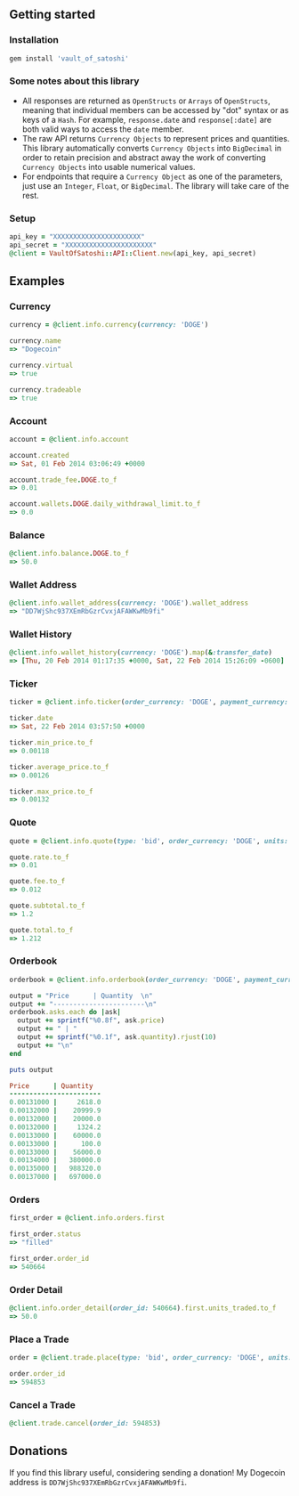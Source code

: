 ## Getting started

### Installation
  
```ruby
gem install 'vault_of_satoshi'
```

### Some notes about this library

* All responses are returned as `OpenStructs` or `Arrays` of `OpenStructs`, meaning that individual members can be accessed by "dot" syntax or as keys of a `Hash`. For example, `response.date` and `response[:date]` are both valid ways to access the `date` member.
* The raw API returns `Currency Objects` to represent prices and quantities. This library automatically converts `Currency Objects` into `BigDecimal` in order to retain precision and abstract away the work of converting `Currency Objects` into usable numerical values.
* For endpoints that require a `Currency Object` as one of the parameters, just use an `Integer`, `Float`, or `BigDecimal`. The library will take care of the rest.

### Setup

```ruby
api_key = "XXXXXXXXXXXXXXXXXXXXXX"
api_secret = "XXXXXXXXXXXXXXXXXXXXXX"
@client = VaultOfSatoshi::API::Client.new(api_key, api_secret)
```

## Examples

### Currency

```ruby
currency = @client.info.currency(currency: 'DOGE')

currency.name
=> "Dogecoin"

currency.virtual
=> true

currency.tradeable
=> true

```

### Account

```ruby
account = @client.info.account

account.created
=> Sat, 01 Feb 2014 03:06:49 +0000

account.trade_fee.DOGE.to_f
=> 0.01

account.wallets.DOGE.daily_withdrawal_limit.to_f
=> 0.0
```

### Balance

```ruby
@client.info.balance.DOGE.to_f
=> 50.0
```

### Wallet Address

```ruby
@client.info.wallet_address(currency: 'DOGE').wallet_address
=> "DD7WjShc937XEmRbGzrCvxjAFAWKwMb9fi"
```

### Wallet History

```ruby
@client.info.wallet_history(currency: 'DOGE').map(&:transfer_date)
=> [Thu, 20 Feb 2014 01:17:35 +0000, Sat, 22 Feb 2014 15:26:09 -0600]
```

### Ticker

```ruby
ticker = @client.info.ticker(order_currency: 'DOGE', payment_currency: 'USD')

ticker.date
=> Sat, 22 Feb 2014 03:57:50 +0000 

ticker.min_price.to_f
=> 0.00118

ticker.average_price.to_f
=> 0.00126

ticker.max_price.to_f
=> 0.00132
```

### Quote

```ruby
quote = @client.info.quote(type: 'bid', order_currency: 'DOGE', units: 1000, payment_currency: 'USD', price: 0.0012)

quote.rate.to_f
=> 0.01

quote.fee.to_f
=> 0.012

quote.subtotal.to_f
=> 1.2

quote.total.to_f
=> 1.212
```

### Orderbook

```ruby
orderbook = @client.info.orderbook(order_currency: 'DOGE', payment_currency: 'USD', round: 8, count: 10)

output = "Price      | Quantity  \n"
output += "-----------------------\n"
orderbook.asks.each do |ask|
  output += sprintf("%0.8f", ask.price)
  output += " | "
  output += sprintf("%0.1f", ask.quantity).rjust(10)
  output += "\n"
end

puts output

Price      | Quantity  
-----------------------
0.00131000 |     2618.0
0.00132000 |    20999.9
0.00132000 |    20000.0
0.00132000 |     1324.2
0.00133000 |    60000.0
0.00133000 |      100.0
0.00133000 |    56000.0
0.00134000 |   380000.0
0.00135000 |   988320.0
0.00137000 |   697000.0
```

### Orders

```ruby
first_order = @client.info.orders.first

first_order.status
=> "filled"

first_order.order_id
=> 540664
```

### Order Detail

```ruby
@client.info.order_detail(order_id: 540664).first.units_traded.to_f
=> 50.0
```

### Place a Trade

```ruby
order = @client.trade.place(type: 'bid', order_currency: 'DOGE', units: 5, payment_currency: 'USD', price: 0.0010)

order.order_id
=> 594853
```

### Cancel a Trade

```ruby
@client.trade.cancel(order_id: 594853)
```

## Donations

If you find this library useful, considering sending a donation! My Dogecoin address is `DD7WjShc937XEmRbGzrCvxjAFAWKwMb9fi`.